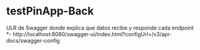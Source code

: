 # testPinApp-Back

ULR de Swagger donde explica que datos recibe y responde cada endpoint
*- http://localhost:8080/swagger-ui/index.html?configUrl=/v3/api-docs/swagger-config
